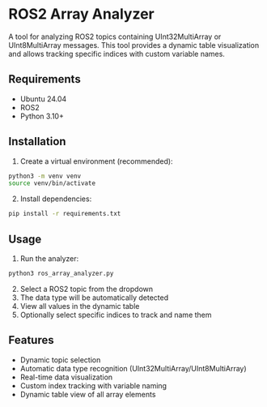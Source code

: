 # ROS2 Array Analyzer

A tool for analyzing ROS2 topics containing UInt32MultiArray or UInt8MultiArray messages. This tool provides a dynamic table visualization and allows tracking specific indices with custom variable names.

## Requirements
- Ubuntu 24.04
- ROS2
- Python 3.10+

## Installation

1. Create a virtual environment (recommended):
```bash
python3 -m venv venv
source venv/bin/activate
```

2. Install dependencies:
```bash
pip install -r requirements.txt
```

## Usage

1. Run the analyzer:
```bash
python3 ros_array_analyzer.py
```

2. Select a ROS2 topic from the dropdown
3. The data type will be automatically detected
4. View all values in the dynamic table
5. Optionally select specific indices to track and name them

## Features
- Dynamic topic selection
- Automatic data type recognition (UInt32MultiArray/UInt8MultiArray)
- Real-time data visualization
- Custom index tracking with variable naming
- Dynamic table view of all array elements 
